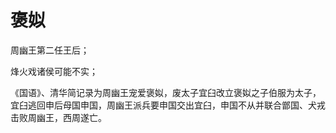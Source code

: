 # 褒姒

周幽王第二任王后；

烽火戏诸侯可能不实；

《国语》、清华简记录为周幽王宠爱褒姒，废太子宜臼改立褒姒之子伯服为太子，宜臼逃回申后母国申国，周幽王派兵要申国交出宜臼，申国不从并联合鄫国、犬戎击败周幽王，西周遂亡。
